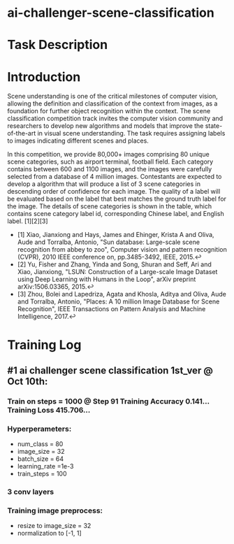 # ai-challenger-scene-classification

# Task Description

# Introduction
Scene understanding is one of the critical milestones of computer vision, allowing the definition and classification of the context from images, as a foundation for further object recognition within the context. The scene classification competition track invites the computer vision community and researchers to develop new algorithms and models that improve the state-of-the-art in visual scene understanding. The task requires assigning labels to images indicating different scenes and places.

In this competition, we provide 80,000+ images comprising 80 unique scene categories, such as airport terminal, football field. Each category contains between 600 and 1100 images, and the images were carefully selected from a database of 4 million images. Contestants are expected to develop a algorithm that will produce a list of 3 scene categories in descending order of confidence for each image. The quality of a label will be evaluated based on the label that best matches the ground truth label for the image. The details of scene categories is shown in the table, which contains scene category label id, corresponding Chinese label, and English label. [1][2][3]

- [1] Xiao, Jianxiong and Hays, James and Ehinger, Krista A and Oliva, Aude and Torralba, Antonio, "Sun database: Large-scale scene recognition from abbey to zoo", Computer vision and pattern recognition (CVPR), 2010 IEEE conference on, pp.3485-3492, IEEE, 2015.↩
- [2] Yu, Fisher and Zhang, Yinda and Song, Shuran and Seff, Ari and Xiao, Jianxiong, "LSUN: Construction of a Large-scale Image Dataset using Deep Learning with Humans in the Loop", arXiv preprint arXiv:1506.03365, 2015.↩
- [3] Zhou, Bolei and Lapedriza, Agata and Khosla, Aditya and Oliva, Aude and Torralba, Antonio, "Places: A 10 million Image Database for Scene Recognition", IEEE Transactions on Pattern Analysis and Machine Intelligence, 2017.↩

# Training Log

## #1 ai challenger scene classification 1st_ver @ Oct 10th:

### Train on steps = 1000 @ Step 91 Training Accuracy 0.141... Training Loss 415.706...
### Hyperperameters:
- num_class = 80
- image_size = 32
- batch_size = 64
- learning_rate =1e-3
- train_steps = 100
### 3 conv layers
### Training image preprocess:
- resize to image_size = 32
- normalization to [-1, 1]
